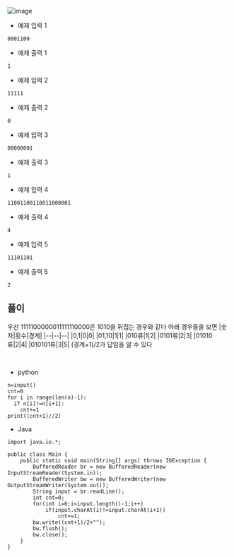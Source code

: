 ![image](https://github.com/kdfasdf/TIL/assets/96770726/852f2198-df36-42c6-9256-f6b0f6c1e5ec)

- 예제 입력 1
```
0001100
```
- 예제 출력 1

```
1
```


- 예제 입력 2
```
11111
```

- 예제 출력 2
```
0
```

- 예제 입력 3
```
00000001
```

- 예제 출력 3
```
1
```

- 예제 입력 4
```
11001100110011000001
```


- 예제 출력 4
```
4
```

- 예제 입력 5
```
11101101
```

- 예제 출력 5
```
2
```
## 풀이
우선 1111100000011111110000은 1010을 뒤집는 경우와 같다
아래 경우들을 보면
|숫자|횟수|경계|
|--|--|--|
|0,1|0|0|
|01,10|1|1|
|010류|1|2|
|0101류|2|3|
|01010류|2|4|
|010101류|3|5|
(경계+1)/2가 답임을 알 수 있다

<br>

- python
```
n=input()
cnt=0
for i in range(len(n)-1):
  if n[i]!=n[i+1]:
    cnt+=1
print((cnt+1)//2)
```

- Java
```
import java.io.*;

public class Main {
    public static void main(String[] args) throws IOException {
        BufferedReader br = new BufferedReader(new InputStreamReader(System.in));
        BufferedWriter bw = new BufferedWriter(new OutputStreamWriter(System.out));
        String input = br.readLine();
        int cnt=0;
        for(int i=0;i<input.length()-1;i++)
            if(input.charAt(i)!=input.charAt(i+1))
                cnt+=1;
        bw.write((cnt+1)/2+"");
        bw.flush();
        bw.close();
    }
}
```
